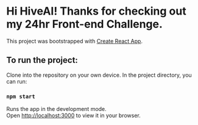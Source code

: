 # Hi HiveAI! Thanks for checking out my 24hr Front-end Challenge.

This project was bootstrapped with [Create React App](https://github.com/facebook/create-react-app).

## To run the project:

Clone into the repository on your own device. In the project directory, you can run:

### `npm start`

Runs the app in the development mode.\
Open [http://localhost:3000](http://localhost:3000) to view it in your browser.
